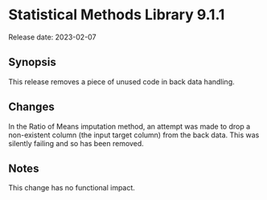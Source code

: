 # Statistical Methods Library 9.1.1

Release date: 2023-02-07

## Synopsis

This release removes a piece of unused code in back data handling.

## Changes

In the Ratio of Means imputation method, an attempt was made to drop a
non-existent column (the input target column) from the back data. This was
silently failing and so has been removed.

## Notes

This change has no functional impact.

